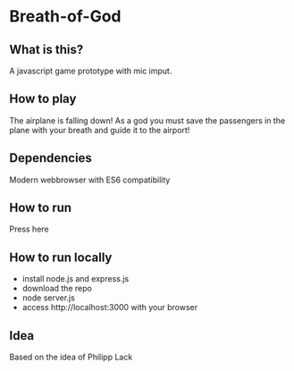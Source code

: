# Breath-of-God

## What is this?
A javascript game prototype with mic imput.

## How to play
The airplane is falling down! As a god you must save the passengers in the plane with your breath and guide it to the airport!

## Dependencies
Modern webbrowser with ES6 compatibility

## How to run
Press here

## How to run locally

- install node.js and express.js
- download the repo
- node server.js
- access http://localhost:3000 with your browser

## Idea
Based on the idea of Philipp Lack
